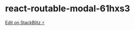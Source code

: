 # react-routable-modal-61hxs3

[Edit on StackBlitz ⚡️](https://stackblitz.com/edit/react-routable-modal-61hxs3)